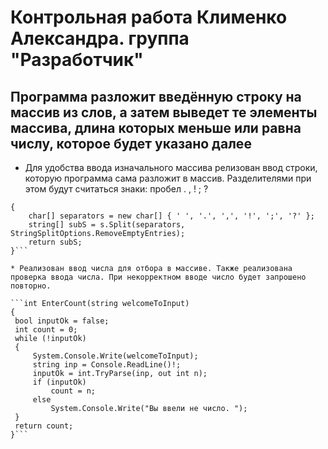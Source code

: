 # Контрольная работа Клименко Александра.  группа "Разработчик"


## Программа разложит введённую строку на массив из слов, а затем выведет те элементы массива, длина которых меньше или равна числу, которое будет указано далее

* Для удобства ввода изначального массива релизован ввод строки, которую программа сама разложит в массив. Разделителями при этом будут считаться знаки: пробел . , ! ; ?

``` string[] SplitStringToArray(string s)
{
    char[] separators = new char[] { ' ', '.', ',', '!', ';', '?' };
    string[] subS = s.Split(separators, StringSplitOptions.RemoveEmptyEntries);
    return subS;
}```

* Реализован ввод числа для отбора в массиве. Также реализована проверка ввода числа. При некорректном вводе число будет запрошено повторно.

```int EnterCount(string welcomeToInput)
{
 bool inputOk = false;
 int count = 0;
 while (!inputOk)
 {
     System.Console.Write(welcomeToInput);
     string inp = Console.ReadLine()!;
     inputOk = int.TryParse(inp, out int n);
     if (inputOk)
         count = n;
     else
         System.Console.Write("Вы ввели не число. ");
 }
 return count;
}```